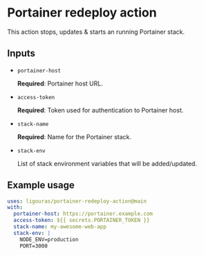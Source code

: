 # Portainer redeploy action

This action stops, updates & starts an running Portainer stack.

## Inputs

- `portainer-host`

    **Required**: Portainer host URL.

- `access-token`

    **Required**: Token used for authentication to Portainer host.

- `stack-name`

    **Required**: Name for the Portainer stack.

- `stack-env`

    List of stack environment variables that will be added/updated.

## Example usage

```yaml
uses: ligouras/portainer-redeploy-action@main
with:
  portainer-host: https://portainer.example.com
  access-token: ${{ secrets.PORTAINER_TOKEN }}
  stack-name: my-awesome-web-app
  stack-env: |
    NODE_ENV=production
    PORT=3000
```
